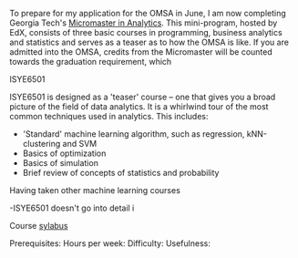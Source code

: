 
To prepare for my application for the OMSA in June, I am now completing Georgia Tech's [Micromaster in Analytics](https://www.edx.org/micromasters/analytics-essential-tools-methods). This mini-program, hosted by EdX, consists of three basic courses in programming, business analytics and statistics and serves as a teaser as to how the OMSA is like. If you are admitted into the OMSA, credits from the Micromaster will be counted towards the graduation requirement, which



ISYE6501

ISYE6501 is designed as a 'teaser' course – one that gives you a broad picture of the field of data analytics. It is a whirlwind tour of the most common techniques used in analytics. This includes:


- 'Standard' machine learning algorithm, such as regression, kNN-clustering and SVM
- Basics of optimization
- Basics of simulation
- Brief review of concepts of statistics and probability

Having taken other machine learning courses

-ISYE6501 doesn't go into detail i


Course [sylabus](https://prod-edxapp.edx-cdn.org/assets/courseware/v1/74517b49bf005841e9a1c2ec5bb9a8a1/asset-v1:GTx+ISYE6501x+2T2018+type@asset+block/ISYE6501Timeline1-11SummerMay7_2018.pdf)

Prerequisites:
Hours per week:
Difficulty:
Usefulness:
